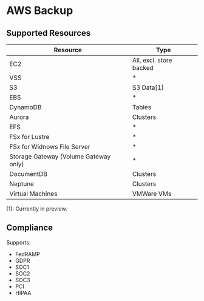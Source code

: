 # AWS Backup

## Supported Resources

| Resource                              | Type                    |
|---------------------------------------|-------------------------|
| EC2                                   | All, excl. store backed |
| VSS                                   | *                       |
| S3                                    | S3 Data[1]              |
| EBS                                   | *                       |
| DynamoDB                              | Tables                  |
| Aurora                                | Clusters                |
| EFS                                   | *                       |
| FSx for Lustre                        | *                       |
| FSx for Widnows File Server           | *                       |
| Storage Gateway (Volume Gateway only) | *                       |
| DocumentDB                            | Clusters                |
| Neptune                               | Clusters                |
| Virtual Machines                      | VMWare VMs              |

[1]: Currently in preview.

## Compliance

Supports:

* FedRAMP
* GDPR
* SOC1
* SOC2
* SOC3
* PCI
* HIPAA
